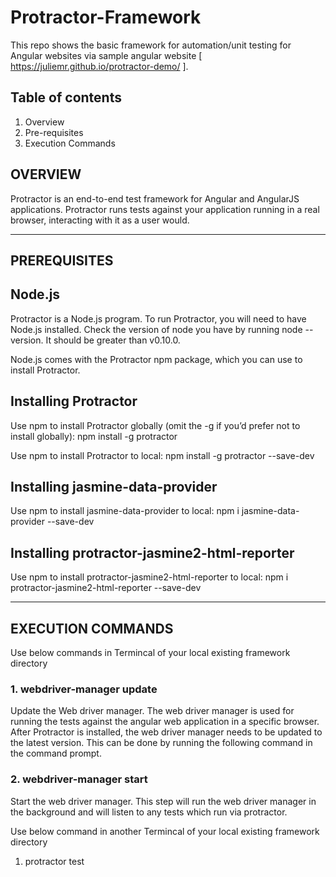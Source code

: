 # Protractor-Framework

This repo shows the basic framework for automation/unit testing for Angular websites via sample angular website [ https://juliemr.github.io/protractor-demo/ ].

## Table of contents

1. Overview
2. Pre-requisites
3. Execution Commands

## OVERVIEW

Protractor is an end-to-end test framework for Angular and AngularJS applications. Protractor runs tests against your application running in a real browser, interacting with it as a user would.


--------------
## PREREQUISITES


## Node.js
Protractor is a Node.js program. To run Protractor, you will need to have Node.js installed. Check the version of node you have by running node --version. It should be greater than v0.10.0.

Node.js comes with the Protractor npm package, which you can use to install Protractor.


## Installing Protractor

Use npm to install Protractor globally (omit the -g if you’d prefer not to install globally): npm install -g protractor

Use npm to install Protractor to local: npm install -g protractor --save-dev


## Installing jasmine-data-provider

Use npm to install jasmine-data-provider to local: npm i jasmine-data-provider --save-dev


## Installing protractor-jasmine2-html-reporter

Use npm to install protractor-jasmine2-html-reporter to local: npm i protractor-jasmine2-html-reporter --save-dev

--------------

## EXECUTION COMMANDS

Use below commands in Termincal of your local existing framework directory

### 1. webdriver-manager update
Update the Web driver manager. The web driver manager is used for running the tests against the angular web application in a specific browser. After Protractor is installed, the web driver manager needs to be updated to the latest version. This can be done by running the following command in the command prompt.

### 2. webdriver-manager start
Start the web driver manager. This step will run the web driver manager in the background and will listen to any tests which run via protractor.

Use below command in another Termincal of your local existing framework directory
1. protractor test
